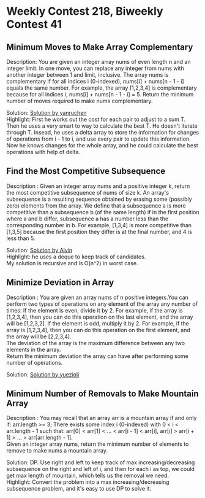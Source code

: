 # Weekly Contest 218, Biweekly Contest 41

## Minimum Moves to Make Array Complementary
Description: You are given an integer array nums of even length n and an integer limit. In one move, you can replace any integer from nums with another integer between 1 and limit, inclusive.
The array nums is complementary if for all indices i (0-indexed), nums[i] + nums[n - 1 - i] equals the same number. For example, the array [1,2,3,4] is complementary because for all indices i, nums[i] + nums[n - 1 - i] = 5.
Return the minimum number of moves required to make nums complementary.

Solution: [Solution by yanruchen](https://leetcode.com/problems/minimum-moves-to-make-array-complementary/discuss/952773/PythonJava-simple-O(max(n-k))-method)  
Highlight: First he works out the cost for each pair to adjust to a sum T. Then he uses a very smart to way to calculate the best T. He doesn't iterate through T. Insead, he uses
a delta array to store the information for changes of operations from i - 1 to i, and use every pair to update this information. Now he knows changes for the whole array, and he could
calculate the best operations with help of delta.

## Find the Most Competitive Subsequence
Description : Given an integer array nums and a positive integer k, return the most competitive subsequence of nums of size k. An array's subsequence is a resulting sequence obtained by erasing some (possibly zero) elements from the array.
We define that a subsequence a is more competitive than a subsequence b (of the same length) if in the first position where a and b differ, subsequence a has a number less than the corresponding number in b. 
For example, [1,3,4] is more competitive than [1,3,5] because the first position they differ is at the final number, and 4 is less than 5.  

Solution: [Solution by Alvin](https://leetcode.com/problems/find-the-most-competitive-subsequence/discuss/952934/C%2B%2B-O(n)-sliding-window-mono-queue)  
Highlight: he uses a deque to keep track of candidates.  
My solution is recursive and is O(n^2) in worst case. 

## Minimize Deviation in Array
Description : You are given an array nums of n positive integers.You can perform two types of operations on any element of the array any number of times:
If the element is even, divide it by 2. For example, if the array is [1,2,3,4], then you can do this operation on the last element, and the array will be [1,2,3,2]. If the element is odd, multiply it by 2.
For example, if the array is [1,2,3,4], then you can do this operation on the first element, and the array will be [2,2,3,4].  
The deviation of the array is the maximum difference between any two elements in the array.  
Return the minimum deviation the array can have after performing some number of operations.  

Solution: [Solution by yuezioli](https://leetcode.com/problems/minimize-deviation-in-array/discuss/952990/Mathematical-solution-reduced-complexity)

## Minimum Number of Removals to Make Mountain Array
Description : You may recall that an array arr is a mountain array if and only if: arr.length >= 3; There exists some index i (0-indexed) with 0 < i < arr.length - 1 such that:
arr[0] < arr[1] < ... < arr[i - 1] < arr[i], arr[i] > arr[i + 1] > ... > arr[arr.length - 1].  
Given an integer array nums, return the minimum number of elements to remove to make nums a mountain array.  

Solution: DP. Use right and left to keep track of max increasing/decreasing subsequence on the right and left of i, and then for each i as top, we could get max length of mountain, which
tells us the removal we need.  
Highlight: Convert the problem into a max increasing/decreasing subsequence problem, and it's easy to use DP to solve it.  
